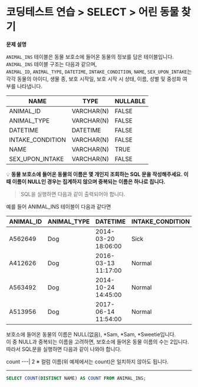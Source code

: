 # 코딩테스트 연습 > SELECT > 어린 동물 찾기

**문제 설명**

`ANIMAL_INS` 테이블은 동물 보호소에 들어온 동물의 정보를 담은 테이블입니다.   
`ANIMAL_INS` 테이블 구조는 다음과 같으며,   
`ANIMAL_ID`, `ANIMAL_TYPE`, `DATETIME`, `INTAKE_CONDITION`, `NAME`, `SEX_UPON_INTAKE`는  
각각 동물의 아이디, 생물 종, 보호 시작일, 보호 시작 시 상태, 이름, 성별 및 중성화 여부를 나타냅니다.

NAME	| TYPE | NULLABLE
--- | --- | ---
ANIMAL_ID |	VARCHAR(N) |	FALSE
ANIMAL_TYPE |	VARCHAR(N) |	FALSE
DATETIME |	DATETIME |	FALSE
INTAKE_CONDITION |	VARCHAR(N) |	FALSE
NAME |	VARCHAR(N) |	TRUE
SEX_UPON_INTAKE |	VARCHAR(N) |	FALSE


💡 **동물 보호소에 들어온 동물의 이름은 몇 개인지 조회하는 SQL 문을 작성해주세요. 
이때 이름이 NULL인 경우는 집계하지 않으며 중복되는 이름은 하나로 칩니다.**

> SQL을 실행하면 다음과 같이 출력되어야 합니다.

예를 들어 ANIMAL_INS 테이블이 다음과 같다면

ANIMAL_ID |	ANIMAL_TYPE |	DATETIME | INTAKE_CONDITION |	NAME | SEX_UPON_INTAKE
--- | --- | --- | --- | --- | --- |
A562649 |	Dog |	2014-03-20 18:06:00 |	Sick |	NULL |	Spayed Female
A412626 |	Dog |	2016-03-13 11:17:00 |	Normal |	*Sam |	Neutered Male
A563492 |	Dog |	2014-10-24 14:45:00 |	Normal |	*Sam |	Neutered Male
A513956 |	Dog |	2017-06-14 11:54:00 |	Normal |	*Sweetie |	Spayed Female

보호소에 들어온 동물의 이름은 NULL(없음), *Sam, *Sam, *Sweetie입니다.  
이 중 NULL과 중복되는 이름을 고려하면, 보호소에 들어온 동물 이름의 수는 2입니다.  
따라서 SQL문을 실행하면 다음과 같이 나와야 합니다.

count
---|
2
※ 컬럼 이름(위 예제에서는 count)은 일치하지 않아도 됩니다.

---

```sql
SELECT COUNT(DISTINCT NAME) AS COUNT FROM ANIMAL_INS;
```
